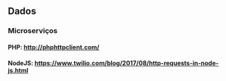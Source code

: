 ## Dados 

### Microserviços

#### PHP: http://phphttpclient.com/
####  NodeJS: https://www.twilio.com/blog/2017/08/http-requests-in-node-js.html
